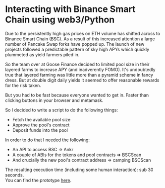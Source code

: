 # Interacting with Binance Smart Chain using web3/Python

Due to the persistently high gas prices on ETH volume has shifted across to Binance Smart Chain (BSC). As a result of this increased attention a large number of Pancake Swap forks have popped up. The launch of new projects followed a predictable pattern of sky high APYs which quickly plummeted as yield farmers piled in.  

So the team over at Goose Finance decided to limited pool size in their layered farms to increase APY (and inadverently FOMO). It's undoubtedly true that layered farming was little more than a pyramid scheme in fancy dress. But at double digit daily yields it seemed to offer reasonable rewards for the risk taken.  

But you had to be fast because everyone wanted to get in. 
Faster than clicking buttons in your browser and metamask.  

So I decided to write a script to do the following things:  
- Fetch the available pool size
- Approve the pool's contract
- Deposit funds into the pool 

In order to do that I needed the following:  
- An API to access BSC => Ankr
- A couple of ABIs for the tokens and pool contracts => BSCScan
- And crucially the new pool's contract address => camping BSCScan  

The resulting execution time (including some human interaction): sub 30 seconds.  
You can find the prototype [here](https://github.com/tloecher/bsc-w3-python/blob/master/yeet-goose.ipynb).
